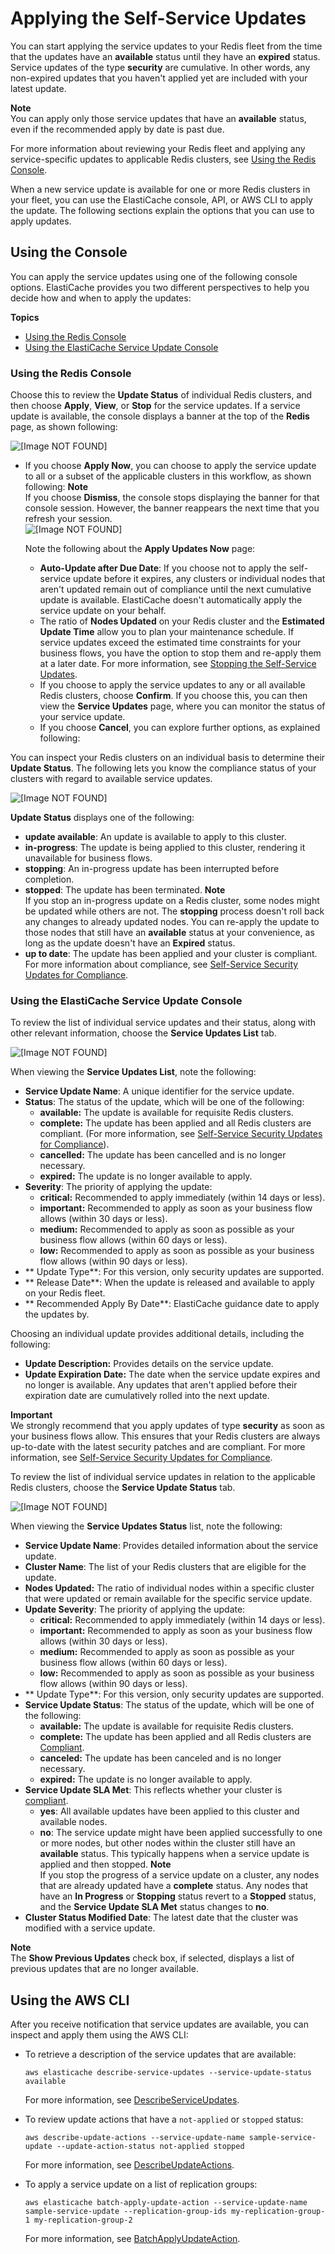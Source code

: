 # Applying the Self\-Service Updates<a name="applying-updates"></a>

You can start applying the service updates to your Redis fleet from the time that the updates have an **available** status until they have an **expired** status\. Service updates of the type **security** are cumulative\. In other words, any non\-expired updates that you haven't applied yet are included with your latest update\.

**Note**  
You can apply only those service updates that have an **available** status, even if the recommended apply by date is past due\. 

For more information about reviewing your Redis fleet and applying any service\-specific updates to applicable Redis clusters, see [Using the Redis Console](#applying-updates-console-redis-console)\.

When a new service update is available for one or more Redis clusters in your fleet, you can use the ElastiCache console, API, or AWS CLI to apply the update\. The following sections explain the options that you can use to apply updates\.

## Using the Console<a name="applying-updates-console"></a>

You can apply the service updates using one of the following console options\. ElastiCache provides you two different perspectives to help you decide how and when to apply the updates:

**Topics**
+ [Using the Redis Console](#applying-updates-console-redis-console)
+ [Using the ElastiCache Service Update Console](#applying-updates-elasticache-update-console-redis)

### Using the Redis Console<a name="applying-updates-console-redis-console"></a>

Choose this to review the **Update Status** of individual Redis clusters, and then choose **Apply**, **View**, or **Stop** for the service updates\. If a service update is available, the console displays a banner at the top of the **Redis** page, as shown following:

![\[Image NOT FOUND\]](http://docs.aws.amazon.com/AmazonElastiCache/latest/red-ug/images/redis-self-service-sample-start.png)
+ If you choose **Apply Now**, you can choose to apply the service update to all or a subset of the applicable clusters in this workflow, as shown following: 
**Note**  
If you choose **Dismiss**, the console stops displaying the banner for that console session\. However, the banner reappears the next time that you refresh your session\.   
![\[Image NOT FOUND\]](http://docs.aws.amazon.com/AmazonElastiCache/latest/red-ug/images/service-update-apply-now.png)

  Note the following about the **Apply Updates Now** page:
  + **Auto\-Update after Due Date**: If you choose not to apply the self\-service update before it expires, any clusters or individual nodes that aren't updated remain out of compliance until the next cumulative update is available\. ElastiCache doesn't automatically apply the service update on your behalf\.
  + The ratio of **Nodes Updated** on your Redis cluster and the **Estimated Update Time** allow you to plan your maintenance schedule\. If service updates exceed the estimated time constraints for your business flows, you have the option to stop them and re\-apply them at a later date\. For more information, see [Stopping the Self\-Service Updates](stopping-self-service-updates.md)\.
  + If you choose to apply the service updates to any or all available Redis clusters, choose **Confirm**\. If you choose this, you can then view the **Service Updates** page, where you can monitor the status of your service update\.
  + If you choose **Cancel**, you can explore further options, as explained following:

You can inspect your Redis clusters on an individual basis to determine their **Update Status**\. The following lets you know the compliance status of your clusters with regard to available service updates\.

![\[Image NOT FOUND\]](http://docs.aws.amazon.com/AmazonElastiCache/latest/red-ug/images/redis-self-service-sample.png)

**Update Status** displays one of the following:
+ **update available**: An update is available to apply to this cluster\.
+ **in\-progress**: The update is being applied to this cluster, rendering it unavailable for business flows\.
+ **stopping**: An in\-progress update has been interrupted before completion\.
+ **stopped**: The update has been terminated\.
**Note**  
If you stop an in\-progress update on a Redis cluster, some nodes might be updated while others are not\. The **stopping** process doesn't roll back any changes to already updated nodes\. You can re\-apply the update to those nodes that still have an **available** status at your convenience, as long as the update doesn't have an **Expired** status\.
+ **up to date**: The update has been applied and your cluster is compliant\. For more information about compliance, see [Self\-Service Security Updates for Compliance](elasticache-compliance.md#elasticache-compliance-self-service)\.

### Using the ElastiCache Service Update Console<a name="applying-updates-elasticache-update-console-redis"></a>

To review the list of individual service updates and their status, along with other relevant information, choose the **Service Updates List** tab\. 

![\[Image NOT FOUND\]](http://docs.aws.amazon.com/AmazonElastiCache/latest/red-ug/images/service-update-available.png)

When viewing the **Service Updates List**, note the following:
+ **Service Update Name**: A unique identifier for the service update\.
+ **Status**: The status of the update, which will be one of the following:
  + **available:** The update is available for requisite Redis clusters\.
  + **complete:** The update has been applied and all Redis clusters are compliant\. \(For more information, see [Self\-Service Security Updates for Compliance](elasticache-compliance.md#elasticache-compliance-self-service)\)\.
  + **cancelled:** The update has been cancelled and is no longer necessary\.
  + **expired:** The update is no longer available to apply\.
+ **Severity**: The priority of applying the update:
  + **critical:** Recommended to apply immediately \(within 14 days or less\)\.
  + **important:** Recommended to apply as soon as your business flow allows \(within 30 days or less\)\.
  + **medium:** Recommended to apply as soon as possible as your business flow allows \(within 60 days or less\)\.
  + **low:** Recommended to apply as soon as possible as your business flow allows \(within 90 days or less\)\.
+ ** Update Type**: For this version, only security updates are supported\.
+ ** Release Date**: When the update is released and available to apply on your Redis fleet\.
+ ** Recommended Apply By Date**: ElastiCache guidance date to apply the updates by\.

Choosing an individual update provides additional details, including the following:
+ **Update Description:** Provides details on the service update\.
+ **Update Expiration Date:** The date when the service update expires and no longer is available\. Any updates that aren't applied before their expiration date are cumulatively rolled into the next update\.

**Important**  
We strongly recommend that you apply updates of type **security** as soon as your business flows allow\. This ensures that your Redis clusters are always up\-to\-date with the latest security patches and are compliant\. For more information, see [Self\-Service Security Updates for Compliance](elasticache-compliance.md#elasticache-compliance-self-service)\.

To review the list of individual service updates in relation to the applicable Redis clusters, choose the **Service Update Status** tab\. 

![\[Image NOT FOUND\]](http://docs.aws.amazon.com/AmazonElastiCache/latest/red-ug/images/service-update-available-status.png)

When viewing the **Service Updates Status** list, note the following:
+ **Service Update Name**: Provides detailed information about the service update\.
+ **Cluster Name**: The list of your Redis clusters that are eligible for the update\.
+ **Nodes Updated:** The ratio of individual nodes within a specific cluster that were updated or remain available for the specific service update\.
+ **Update Severity**: The priority of applying the update:
  + **critical:** Recommended to apply immediately \(within 14 days or less\)\.
  + **important:** Recommended to apply as soon as your business flow allows \(within 30 days or less\)\.
  + **medium:** Recommended to apply as soon as possible as your business flow allows \(within 60 days or less\)\.
  + **low:** Recommended to apply as soon as possible as your business flow allows \(within 90 days or less\)\.
+ ** Update Type**: For this version, only security updates are supported\.
+ **Service Update Status**: The status of the update, which will be one of the following:
  + **available:** The update is available for requisite Redis clusters\.
  + **complete:** The update has been applied and all Redis clusters are [Compliant](https://docs.aws.amazon.com/AmazonElastiCache/latest/red-ug/elasticache-compliance-self-service.html)\.
  + **canceled:** The update has been canceled and is no longer necessary\.
  + **expired:** The update is no longer available to apply\.
+ **Service Update SLA Met**: This reflects whether your cluster is [compliant](https://docs.aws.amazon.com/AmazonElastiCache/latest/red-ug/elasticache-compliance-self-service.html)\.
  + **yes**: All available updates have been applied to this cluster and available nodes\. 
  + **no**: The service update might have been applied successfully to one or more nodes, but other nodes within the cluster still have an **available** status\. This typically happens when a service update is applied and then stopped\. 
**Note**  
If you stop the progress of a service update on a cluster, any nodes that are already updated have a **complete** status\. Any nodes that have an **In Progress** or **Stopping** status revert to a **Stopped** status, and the **Service Update SLA Met** status changes to **no**\. 
+ **Cluster Status Modified Date**: The latest date that the cluster was modified with a service update\.

**Note**  
The **Show Previous Updates** check box, if selected, displays a list of previous updates that are no longer available\.

## Using the AWS CLI<a name="applying-updates-cli-redis"></a>

After you receive notification that service updates are available, you can inspect and apply them using the AWS CLI:
+ To retrieve a description of the service updates that are available:

  `aws elasticache describe-service-updates --service-update-status available`

  For more information, see [DescribeServiceUpdates](https://docs.aws.amazon.com/AmazonElastiCache/latest/APIReference/API_DescribeServiceUpdates.html)\. 
+ To review update actions that have a `not-applied` or `stopped` status: 

  `aws describe-update-actions --service-update-name sample-service-update --update-action-status not-applied stopped`

  For more information, see [DescribeUpdateActions](https://docs.aws.amazon.com/AmazonElastiCache/latest/APIReference/API_DescribeUpdateActions.html)\. 
+ To apply a service update on a list of replication groups: 

  `aws elasticache batch-apply-update-action --service-update-name sample-service-update --replication-group-ids my-replication-group-1 my-replication-group-2`

  For more information, see [BatchApplyUpdateAction](https://docs.aws.amazon.com/AmazonElastiCache/latest/APIReference/API_BatchApplyUpdateAction.html)\. 